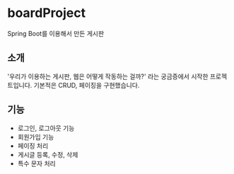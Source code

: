 # boardProject
Spring Boot를 이용해서 만든 게시판

## 소개
'우리가 이용하는 게시판, 웹은 어떻게 작동하는 걸까?' 라는 궁금증에서 시작한 프로젝트입니다.
기본적은 CRUD, 페이징을 구현했습니다.

## 기능
- 로그인, 로그아웃 기능
- 회원가입 기능
- 페이징 처리
- 게시글 등록, 수정, 삭제
- 특수 문자 처리
